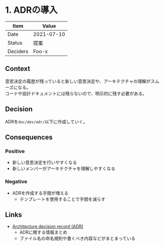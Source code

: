 # 1. ADRの導入

| Item | Value |
| --- | --- |
| Date | 2021-07-10 |
| Status | 提案 |
| Deciders | Foo-x |


## Context

意思決定の履歴が残っていると新しい意思決定や、アーキテクチャの理解がスムーズになる。  
コードや設計ドキュメントには残らないので、明示的に残す必要がある。


## Decision

ADRを`doc/dev/adr/`以下に作成していく。


## Consequences

### Positive

- 新しい意思決定を行いやすくなる
- 新しいメンバーがアーキテクチャを理解しやすくなる


### Negative

- ADRを作成する手間が増える
    - テンプレートを使用することで手間を減らす


## Links

- [Architecture decision record (ADR)](https://github.com/joelparkerhenderson/architecture-decision-record)
    - ADRに関する情報まとめ
    - ファイル名の命名規則や書くべき内容などがまとまっている
